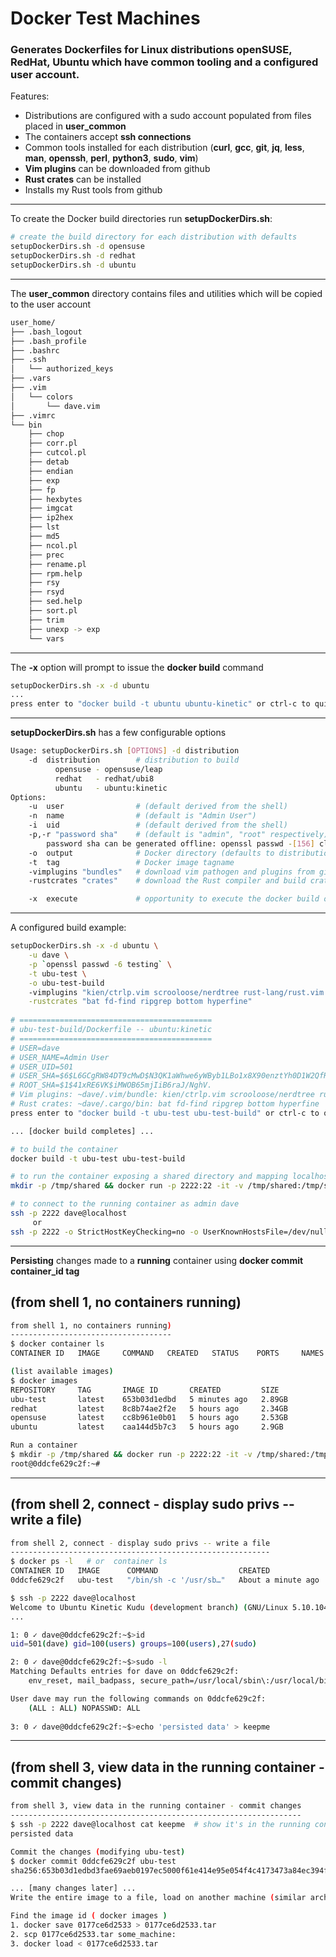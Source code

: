 # Docker Test Machines

### Generates Dockerfiles for Linux distributions **openSUSE**, **RedHat**, **Ubuntu** which have common tooling and a configured user account.

Features:

* Distributions are configured with a sudo account populated from files placed in **user_common**
* The containers accept **ssh connections**
* Common tools installed for each distribution (**curl**, **gcc**, **git**, **jq**, **less**, **man**, **openssh**, **perl**, **python3**, **sudo**, **vim**)
* **Vim plugins** can be downloaded from github
* **Rust crates** can be installed
* Installs my Rust tools from github

---

To create the Docker build directories run **setupDockerDirs.sh**:

~~~sh
# create the build directory for each distribution with defaults
setupDockerDirs.sh -d opensuse
setupDockerDirs.sh -d redhat
setupDockerDirs.sh -d ubuntu
~~~

---

The **user_common** directory contains files and utilities which will be copied to the user account

~~~sh
user_home/
├── .bash_logout
├── .bash_profile
├── .bashrc
├── .ssh
│   └── authorized_keys
├── .vars
├── .vim
│   └── colors
│       └── dave.vim
├── .vimrc
└── bin
    ├── chop
    ├── corr.pl
    ├── cutcol.pl
    ├── detab
    ├── endian
    ├── exp
    ├── fp
    ├── hexbytes
    ├── imgcat
    ├── ip2hex
    ├── lst
    ├── md5
    ├── ncol.pl
    ├── prec
    ├── rename.pl
    ├── rpm.help
    ├── rsy
    ├── rsyd
    ├── sed.help
    ├── sort.pl
    ├── trim
    ├── unexp -> exp
    └── vars
~~~

---

The **-x** option will prompt to issue the **docker build** command

~~~sh
setupDockerDirs.sh -x -d ubuntu
...
press enter to "docker build -t ubuntu ubuntu-kinetic" or ctrl-c to quit and inspect ubuntu-kinetic/Dockerfile
~~~

---

**setupDockerDirs.sh** has a few configurable options

~~~sh
Usage: setupDockerDirs.sh [OPTIONS] -d distribution
    -d  distribution        # distribution to build
          opensuse - opensuse/leap
          redhat   - redhat/ubi8
          ubuntu   - ubuntu:kinetic
Options:
    -u  user                # (default derived from the shell)
    -n  name                # (default is "Admin User")
    -i  uid                 # (default derived from the shell)
    -p,-r "password sha"    # (default is "admin", "root" respectively)
        password sha can be generated offline: openssl passwd -[156] cleartext
    -o  output              # Docker directory (defaults to distribution name, will not overwrite)
    -t  tag                 # Docker image tagname
    -vimplugins "bundles"   # download vim pathogen and plugins from github e.g. -vimplugins "kien/ctrlp.vim scrooloose/nerdtree ..."
    -rustcrates "crates"    # download the Rust compiler and build crates e.g. -rust "bat ripgrep ..."

    -x  execute             # opportunity to execute the docker build on the completed directory
~~~

---

A configured build example:

~~~sh
setupDockerDirs.sh -x -d ubuntu \
	-u dave \
	-p `openssl passwd -6 testing` \
	-t ubu-test \
	-o ubu-test-build
	-vimplugins "kien/ctrlp.vim scrooloose/nerdtree rust-lang/rust.vim godlygeek/tabular" \
	-rustcrates "bat fd-find ripgrep bottom hyperfine"
	
# ===========================================
# ubu-test-build/Dockerfile -- ubuntu:kinetic
# ===========================================
# USER=dave
# USER_NAME=Admin User
# USER_UID=501
# USER_SHA=$6$L6GCgRW84DT9cMwD$N3QK1aWhwe6yWByb1LBo1x8X90enztYh0D1W2QfRYlSY40DdWlIWPnRrJtIMDonYX2tiXFTrPxVxRespoqPTR.
# ROOT_SHA=$1$41xRE6VK$iMWOB65mjIiB6raJ/NghV.
# Vim plugins: ~dave/.vim/bundle: kien/ctrlp.vim scrooloose/nerdtree rust-lang/rust.vim godlygeek/tabular
# Rust crates: ~dave/.cargo/bin: bat fd-find ripgrep bottom hyperfine
press enter to "docker build -t ubu-test ubu-test-build" or ctrl-c to quit and inspect ubu-test-build/Dockerfile

... [docker build completes] ...

# to build the container
docker build -t ubu-test ubu-test-build

# to run the container exposing a shared directory and mapping localhost port 2222 to 22
mkdir -p /tmp/shared && docker run -p 2222:22 -it -v /tmp/shared:/tmp/shared ubu-test

# to connect to the running container as admin dave
ssh -p 2222 dave@localhost
     or
ssh -p 2222 -o StrictHostKeyChecking=no -o UserKnownHostsFile=/dev/null -o LogLevel=error dave@localhost
~~~

---

**Persisting** changes made to a **running** container using **docker commit container_id tag**

(from shell 1, no containers running)
-------------------------------------
~~~sh
from shell 1, no containers running)
------------------------------------
$ docker container ls
CONTAINER ID   IMAGE     COMMAND   CREATED   STATUS    PORTS     NAMES

(list available images)
$ docker images
REPOSITORY     TAG       IMAGE ID       CREATED         SIZE
ubu-test       latest    653b03d1edbd   5 minutes ago   2.89GB
redhat         latest    8c8b74ae2f2e   5 hours ago     2.34GB
opensuse       latest    cc8b961e0b01   5 hours ago     2.53GB
ubuntu         latest    caa144d5b7c3   5 hours ago     2.9GB

Run a container
$ mkdir -p /tmp/shared && docker run -p 2222:22 -it -v /tmp/shared:/tmp/shared ubu-test
root@0ddcfe629c2f:~#
~~~

---

(from shell 2, connect - display sudo privs -- write a file)
--------------
~~~sh
from shell 2, connect - display sudo privs -- write a file
----------------------------------------------------------
$ docker ps -l   # or  container ls
CONTAINER ID   IMAGE      COMMAND                  CREATED              STATUS              PORTS                  NAMES
0ddcfe629c2f   ubu-test   "/bin/sh -c '/usr/sb…"   About a minute ago   Up About a minute   0.0.0.0:2222->22/tcp   jovial_cray

$ ssh -p 2222 dave@localhost
Welcome to Ubuntu Kinetic Kudu (development branch) (GNU/Linux 5.10.104-linuxkit x86_64)
...

1: 0 ✓ dave@0ddcfe629c2f:~$>id
uid=501(dave) gid=100(users) groups=100(users),27(sudo)

2: 0 ✓ dave@0ddcfe629c2f:~$>sudo -l
Matching Defaults entries for dave on 0ddcfe629c2f:
    env_reset, mail_badpass, secure_path=/usr/local/sbin\:/usr/local/bin\:/usr/sbin\:/usr/bin\:/sbin\:/bin\:/snap/bin, use_pty

User dave may run the following commands on 0ddcfe629c2f:
    (ALL : ALL) NOPASSWD: ALL
    
3: 0 ✓ dave@0ddcfe629c2f:~$>echo 'persisted data' > keepme
~~~

---

(from shell 3, view data in the running container - commit changes)
--------------
~~~sh
from shell 3, view data in the running container - commit changes
-----------------------------------------------------------------
$ ssh -p 2222 dave@localhost cat keepme  # show it's in the running container
persisted data

Commit the changes (modifying ubu-test)
$ docker commit 0ddcfe629c2f ubu-test
sha256:653b03d1edbd3fae69aeb0197ec5000f61e414e95e054f4c4173473a84ec394f

... [many changes later] ...
Write the entire image to a file, load on another machine (similar architecture)

Find the image id ( docker images )
1. docker save 0177ce6d2533 > 0177ce6d2533.tar
2. scp 0177ce6d2533.tar some_machine:
3. docker load < 0177ce6d2533.tar
~~~





